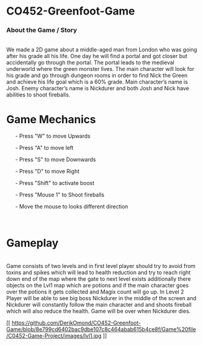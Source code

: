 # CO452-Greenfoot-Game

<h3> About the Game / Story </h3> <br>
We made a 2D game about a middle-aged man from London who was going after his grade all his life. One day he will find a portal and got closer but accidentally go through the portal. The portal leads to the medieval underworld where the green monster lives. The main character will look for his grade and go through dungeon rooms in order to find Nick the Green and achieve his life goal which is a 60% grade. Main character’s name is Josh. Enemy character’s name is Nickdurer and both Josh and Nick have abilities to shoot fireballs.
   <br>
<h1>Game Mechanics </h1>
<ol>- Press "W" to move Upwards </ol>
<ol>- Press "A" to move left </ol>
<ol>- Press "S" to move Downwards </ol>
<ol>- Press "D" to move Right </ol>
<ol>- Press "Shift" to activate boost </ol>
<ol>- Press "Mouse 1" to Shoot fireballs </ol>
<ol>- Move the mouse to looks different direction </ol>
<br>
<h1> Gameplay </h1> <br>
Game consists of two levels and in first level player should try to avoid from toxins and spikes which will lead to health reduction and try to reach right down end of the map where the gate to next level exists additionally there objects on the Lvl1 map which are potions and if the main character goes over the potions it gets collected and Magix count will go up. In Level 2 Player will be able to see big boss Nickdurer in the middle of the screen and Nickdurer will constantly follow the main character and and shoots fireball which will also reduce the health. Game will be over when Nickdurer dies. 

[[ https://github.com/DerikOmond/CO452-Greenfoot-Game/blob/8e799cd6402bac9dbe107c8c464abab615b4ce8f/Game%20file/C0452-Game-Project/images/lvl1.jpg ]]



